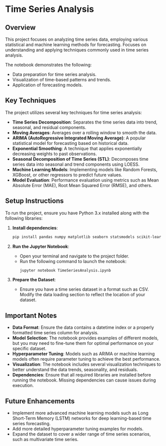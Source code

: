 
# Time Series Analysis

## Overview

This project focuses on analyzing time series data, employing various statistical and machine learning methods for forecasting. Focuses on understanding and applying techniques commonly used in time series analysis.

The notebook demonstrates the following:
- Data preparation for time series analysis.
- Visualization of time-based patterns and trends.
- Application of forecasting models.

## Key Techniques

The project utilizes several key techniques for time series analysis:

- **Time Series Decomposition**: Separates the time series data into trend, seasonal, and residual components.
- **Moving Averages**: Averages over a rolling window to smooth the data.
- **ARIMA (AutoRegressive Integrated Moving Average)**: A popular statistical model for forecasting based on historical data.
- **Exponential Smoothing**: A technique that applies exponentially decreasing weights to past observations.
- **Seasonal Decomposition of Time Series (STL)**: Decomposes time series data into seasonal and trend components using LOESS.
- **Machine Learning Models**: Implementing models like Random Forests, XGBoost, or other regressors to predict future values.
- **Model Evaluation**: Performance evaluation using metrics such as Mean Absolute Error (MAE), Root Mean Squared Error (RMSE), and others.

## Setup Instructions

To run the project, ensure you have Python 3.x installed along with the following libraries:

1. **Install dependencies**:

    ```bash
    pip install pandas numpy matplotlib seaborn statsmodels scikit-learn
    ```

2. **Run the Jupyter Notebook**:

    - Open your terminal and navigate to the project folder.
    - Run the following command to launch the notebook:
      ```bash
      jupyter notebook TimeSeriesAnalysis.ipynb
      ```

3. **Prepare the Dataset**:

    - Ensure you have a time series dataset in a format such as CSV. Modify the data loading section to reflect the location of your dataset.

## Important Notes

- **Data Format**: Ensure the data contains a datetime index or a properly formatted time series column for analysis.
- **Model Selection**: The notebook provides examples of different models, but you may need to fine-tune them for optimal performance on your specific dataset.
- **Hyperparameter Tuning**: Models such as ARIMA or machine learning models often require parameter tuning to achieve the best performance.
- **Visualization**: The notebook includes several visualization techniques to better understand the data trends, seasonality, and residuals.
- **Dependencies**: Ensure that all required libraries are installed before running the notebook. Missing dependencies can cause issues during execution.

## Future Enhancements

- Implement more advanced machine learning models such as Long Short-Term Memory (LSTM) networks for deep learning-based time series forecasting.
- Add more detailed hyperparameter tuning examples for models.
- Expand the dataset to cover a wider range of time series scenarios, such as multivariate time series.
